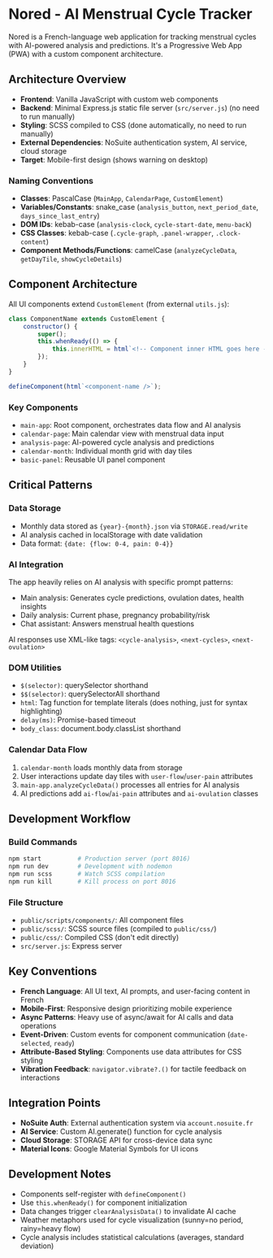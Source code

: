 # Nored - AI Menstrual Cycle Tracker

Nored is a French-language web application for tracking menstrual cycles with AI-powered analysis and predictions. It's a Progressive Web App (PWA) with a custom component architecture.

## Architecture Overview

-   **Frontend**: Vanilla JavaScript with custom web components
-   **Backend**: Minimal Express.js static file server (`src/server.js`) (no need to run manually)
-   **Styling**: SCSS compiled to CSS (done automatically, no need to run manually)
-   **External Dependencies**: NoSuite authentication system, AI service, cloud storage
-   **Target**: Mobile-first design (shows warning on desktop)

### Naming Conventions

-   **Classes**: PascalCase (`MainApp`, `CalendarPage`, `CustomElement`)
-   **Variables/Constants**: snake_case (`analysis_button`, `next_period_date`, `days_since_last_entry`)
-   **DOM IDs**: kebab-case (`analysis-clock`, `cycle-start-date`, `menu-back`)
-   **CSS Classes**: kebab-case (`.cycle-graph`, `.panel-wrapper`, `.clock-content`)
-   **Component Methods/Functions**: camelCase (`analyzeCycleData`, `getDayTile`, `showCycleDetails`)

## Component Architecture

All UI components extend `CustomElement` (from external `utils.js`):

```javascript
class ComponentName extends CustomElement {
	constructor() {
		super();
		this.whenReady(() => {
			this.innerHTML = html`<!-- Component inner HTML goes here -->`;
		});
	}
}

defineComponent(html`<component-name />`);
```

### Key Components

-   `main-app`: Root component, orchestrates data flow and AI analysis
-   `calendar-page`: Main calendar view with menstrual data input
-   `analysis-page`: AI-powered cycle analysis and predictions
-   `calendar-month`: Individual month grid with day tiles
-   `basic-panel`: Reusable UI panel component

## Critical Patterns

### Data Storage

-   Monthly data stored as `{year}-{month}.json` via `STORAGE.read/write`
-   AI analysis cached in localStorage with date validation
-   Data format: `{date: {flow: 0-4, pain: 0-4}}`

### AI Integration

The app heavily relies on AI analysis with specific prompt patterns:

-   Main analysis: Generates cycle predictions, ovulation dates, health insights
-   Daily analysis: Current phase, pregnancy probability/risk
-   Chat assistant: Answers menstrual health questions

AI responses use XML-like tags: `<cycle-analysis>`, `<next-cycles>`, `<next-ovulation>`

### DOM Utilities

-   `$(selector)`: querySelector shorthand
-   `$$(selector)`: querySelectorAll shorthand
-   `html`: Tag function for template literals (does nothing, just for syntax highlighting)
-   `delay(ms)`: Promise-based timeout
-   `body_class`: document.body.classList shorthand

### Calendar Data Flow

1. `calendar-month` loads monthly data from storage
2. User interactions update day tiles with `user-flow`/`user-pain` attributes
3. `main-app.analyzeCycleData()` processes all entries for AI analysis
4. AI predictions add `ai-flow`/`ai-pain` attributes and `ai-ovulation` classes

## Development Workflow

### Build Commands

```bash
npm start          # Production server (port 8016)
npm run dev        # Development with nodemon
npm run scss       # Watch SCSS compilation
npm run kill       # Kill process on port 8016
```

### File Structure

-   `public/scripts/components/`: All component files
-   `public/scss/`: SCSS source files (compiled to `public/css/`)
-   `public/css/`: Compiled CSS (don't edit directly)
-   `src/server.js`: Express server

## Key Conventions

-   **French Language**: All UI text, AI prompts, and user-facing content in French
-   **Mobile-First**: Responsive design prioritizing mobile experience
-   **Async Patterns**: Heavy use of async/await for AI calls and data operations
-   **Event-Driven**: Custom events for component communication (`date-selected`, `ready`)
-   **Attribute-Based Styling**: Components use data attributes for CSS styling
-   **Vibration Feedback**: `navigator.vibrate?.()` for tactile feedback on interactions

## Integration Points

-   **NoSuite Auth**: External authentication system via `account.nosuite.fr`
-   **AI Service**: Custom AI.generate() function for cycle analysis
-   **Cloud Storage**: STORAGE API for cross-device data sync
-   **Material Icons**: Google Material Symbols for UI icons

## Development Notes

-   Components self-register with `defineComponent()`
-   Use `this.whenReady()` for component initialization
-   Data changes trigger `clearAnalysisData()` to invalidate AI cache
-   Weather metaphors used for cycle visualization (sunny=no period, rainy=heavy flow)
-   Cycle analysis includes statistical calculations (averages, standard deviation)
